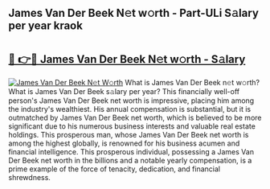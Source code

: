 ## James Van Der Beek N𝚎t w𝚘rth - Part-ULi S𝚊lary per year kraok

# <h2><a href="http://gc4579.nevu.top/?p=James+Van+Der+Beek">🔗 👉🔴 James Van Der Beek N𝚎t w𝚘rth - S𝚊lary</a></h2>

[![James Van Der Beek N𝚎t W𝚘rth](https://i.imgur.com/Oavwk0R.jpeg)](http://gc4579.nevu.top/?p=James+Van+Der+Beek)
What is James Van Der Beek n𝚎t w𝚘rth? What is James Van Der Beek s𝚊lary per year?
This financially well-off person's James Van Der Beek net worth is impressive, placing him among the industry's wealthiest. His annual compensation is substantial, but it is outmatched by James Van Der Beek net worth, which is believed to be more significant due to his numerous business interests and valuable real estate holdings. This prosperous man, whose James Van Der Beek net worth is among the highest globally, is renowned for his business acumen and financial intelligence. This prosperous individual, possessing a James Van Der Beek net worth in the billions and a notable yearly compensation, is a prime example of the force of tenacity, dedication, and financial shrewdness.
